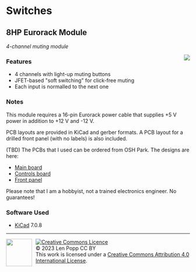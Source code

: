 # Switches

## 8HP Eurorack Module

_4-channel muting module_

<img src="title.jpg" style="float:right">

### Features
- 4 channels with light-up muting buttons
- JFET-based "soft switching" for click-free muting
- Each input is normalled to the next one

### Notes
This module requires a 16-pin Eurorack power cable that supplies +5 V power in addition to +12 V and -12 V.

PCB layouts are provided in KiCad and gerber formats. A PCB layout for a drilled front panel (with no labels) is also included.

(TBD) The PCBs that I used can be ordered from OSH Park. The designs are here:
- [Main board](https://oshpark.com/shared_projects/zzz)
- [Controls board](https://oshpark.com/shared_projects/zzz)
- [Front panel](https://oshpark.com/shared_projects/zzz)

Please note that I am a hobbyist, not a trained electronics engineer. No guarantees!

### Software Used

* [KiCad](https://www.kicad.org/) 7.0.8

<hr /><div><div style="float:left; padding-right:10px;"><img src="https://i0.wp.com/www.oshwa.org/wp-content/uploads/2014/03/oshw-logo-100-px.png" width=71 height=75 /></div><div style="xfloat:left; padding-left:10px;"><a rel="license" href="http://creativecommons.org/licenses/by/4.0/"><img alt="Creative Commons Licence" style="border-width:0;" src="https://i.creativecommons.org/l/by/4.0/88x31.png" /></a><br />© 2023 Len Popp CC BY<br />This work is licensed under a <a rel="license" href="http://creativecommons.org/licenses/by/4.0/">Creative Commons Attribution 4.0 International License</a>.</div></div>